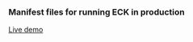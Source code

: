 ### Manifest files for running ECK in production

[Live demo](https://events.elastic.co/octodet-elastic-ece-eck)